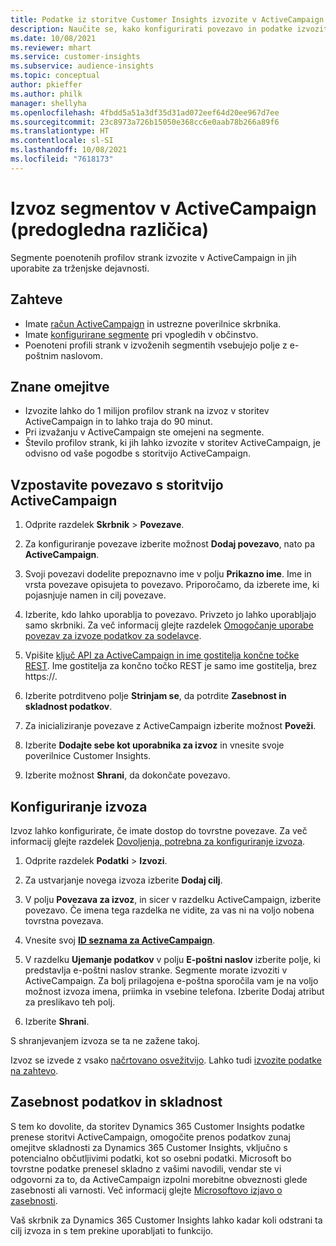```yaml
---
title: Podatke iz storitve Customer Insights izvozite v ActiveCampaign
description: Naučite se, kako konfigurirati povezavo in podatke izvoziti v ActiveCampaign.
ms.date: 10/08/2021
ms.reviewer: mhart
ms.service: customer-insights
ms.subservice: audience-insights
ms.topic: conceptual
author: pkieffer
ms.author: philk
manager: shellyha
ms.openlocfilehash: 4fbdd5a51a3df35d31ad072eef64d20ee967d7ee
ms.sourcegitcommit: 23c8973a726b15050e368cc6e0aab78b266a89f6
ms.translationtype: HT
ms.contentlocale: sl-SI
ms.lasthandoff: 10/08/2021
ms.locfileid: "7618173"
---
```

# <a name="export-segments-to-activecampaign-preview"></a>Izvoz segmentov v ActiveCampaign (predogledna različica)

Segmente poenotenih profilov strank izvozite v ActiveCampaign in jih uporabite za trženjske dejavnosti.

## <a name="prerequisites"></a>Zahteve

-   Imate [račun ActiveCampaign](https://www.activecampaign.com/) in ustrezne poverilnice skrbnika.
-   Imate [konfigurirane segmente](segments.md) pri vpogledih v občinstvo.
-   Poenoteni profili strank v izvoženih segmentih vsebujejo polje z e-poštnim naslovom.

## <a name="known-limitations"></a>Znane omejitve

- Izvozite lahko do 1 milijon profilov strank na izvoz v storitev ActiveCampaign in to lahko traja do 90 minut.
- Pri izvažanju v ActiveCampaign ste omejeni na segmente.
- Število profilov strank, ki jih lahko izvozite v storitev ActiveCampaign, je odvisno od vaše pogodbe s storitvijo ActiveCampaign.

## <a name="set-up-connection-to-activecampaign"></a>Vzpostavite povezavo s storitvijo ActiveCampaign

1. Odprite razdelek **Skrbnik** > **Povezave**.

1. Za konfiguriranje povezave izberite možnost **Dodaj povezavo**, nato pa **ActiveCampaign**.

1. Svoji povezavi dodelite prepoznavno ime v polju **Prikazno ime**. Ime in vrsta povezave opisujeta to povezavo. Priporočamo, da izberete ime, ki pojasnjuje namen in cilj povezave.

1. Izberite, kdo lahko uporablja to povezavo. Privzeto jo lahko uporabljajo samo skrbniki. Za več informacij glejte razdelek [Omogočanje uporabe povezav za izvoze podatkov za sodelavce](connections.md#allow-contributors-to-use-a-connection-for-exports).

1. Vpišite [ključ API za ActiveCampaign in ime gostitelja končne točke REST](https://help.activecampaign.com/hc/articles/207317590-Getting-started-with-the-API#how-to-obtain-your-activecampaign-api-url-and-key). Ime gostitelja za končno točko REST je samo ime gostitelja, brez https://. 

1. Izberite potrditveno polje **Strinjam se**, da potrdite **Zasebnost in skladnost podatkov**.

1. Za inicializiranje povezave z ActiveCampaign izberite možnost **Poveži**.

1. Izberite **Dodajte sebe kot uporabnika za izvoz** in vnesite svoje poverilnice Customer Insights.

1. Izberite možnost **Shrani**, da dokončate povezavo.

## <a name="configure-an-export"></a>Konfiguriranje izvoza

Izvoz lahko konfigurirate, če imate dostop do tovrstne povezave. Za več informacij glejte razdelek [Dovoljenja, potrebna za konfiguriranje izvoza](export-destinations.md#set-up-a-new-export).

1. Odprite razdelek **Podatki** > **Izvozi**.

1. Za ustvarjanje novega izvoza izberite **Dodaj cilj**.

1. V polju **Povezava za izvoz**, in sicer v razdelku ActiveCampaign, izberite povezavo. Če imena tega razdelka ne vidite, za vas ni na voljo nobena tovrstna povezava.

1. Vnesite svoj [**ID seznama za ActiveCampaign**](https://help.activecampaign.com/hc/articles/360000030559-How-to-create-a-list-in-ActiveCampaign).    

1. V razdelku **Ujemanje podatkov** v polju **E-poštni naslov** izberite polje, ki predstavlja e-poštni naslov stranke. Segmente morate izvoziti v ActiveCampaign. Za bolj prilagojena e-poštna sporočila vam je na voljo možnost izvoza imena, priimka in vsebine telefona. Izberite Dodaj atribut za preslikavo teh polj.

1. Izberite **Shrani**.

S shranjevanjem izvoza se ta ne zažene takoj.

Izvoz se izvede z vsako [načrtovano osvežitvijo](system.md#schedule-tab). Lahko tudi [izvozite podatke na zahtevo](export-destinations.md#run-exports-on-demand). 


## <a name="data-privacy-and-compliance"></a>Zasebnost podatkov in skladnost

S tem ko dovolite, da storitev Dynamics 365 Customer Insights podatke prenese storitvi ActiveCampaign, omogočite prenos podatkov zunaj omejitve skladnosti za Dynamics 365 Customer Insights, vključno s potencialno občutljivimi podatki, kot so osebni podatki. Microsoft bo tovrstne podatke prenesel skladno z vašimi navodili, vendar ste vi odgovorni za to, da ActiveCampaign izpolni morebitne obveznosti glede zasebnosti ali varnosti. Več informacij glejte [Microsoftovo izjavo o zasebnosti](https://go.microsoft.com/fwlink/?linkid=396732).

Vaš skrbnik za Dynamics 365 Customer Insights lahko kadar koli odstrani ta cilj izvoza in s tem prekine uporabljati to funkcijo.
